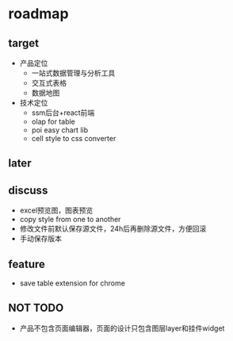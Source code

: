 # roadmap 


## target 
- 产品定位
    - 一站式数据管理与分析工具
    - 交互式表格
    - 数据地图
- 技术定位
    - ssm后台+react前端
    - olap for table
    - poi easy chart lib
    - cell style to css converter
    
## later


## discuss

- excel预览图，图表预览
- copy style from one to another
- 修改文件前默认保存源文件，24h后再删除源文件，方便回滚
- 手动保存版本

## feature
- save table extension for chrome

## NOT TODO
- 产品不包含页面编辑器，页面的设计只包含图层layer和挂件widget